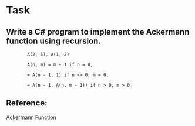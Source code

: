 # **Task**
## Write a C# program to implement the Ackermann function using recursion.
            
            A(2, 5), A(1, 2)
            
            A(n, m) = m + 1 if n = 0,
            
            = A(n - 1, 1) if n <> 0, m = 0,
            
            = A(n - 1, A(n, m - 1)) if n > 0, m > 0


## **Reference:**  
[Ackermann Function](https://en.wikipedia.org/wiki/Ackermann_function)
